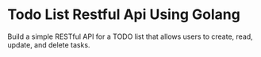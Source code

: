 # Todo List Restful Api Using Golang

Build a simple RESTful API for a TODO list that allows users to create, read, update, and delete tasks.
